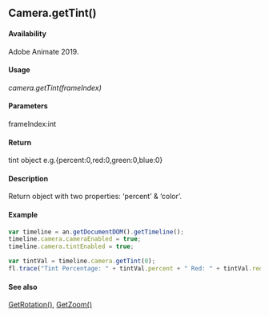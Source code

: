 ## Camera.getTint()

#### Availability

Adobe Animate 2019.

#### Usage

*camera.getTint(frameIndex)*

#### Parameters

frameIndex:int

#### Return

tint object
e.g.{percent:0,red:0,green:0,blue:0}

#### Description

Return object with two properties: ‘percent’ & ‘color’.

#### Example

```javascript
var timeline = an.getDocumentDOM().getTimeline();
timeline.camera.cameraEnabled = true;
timeline.camera.tintEnabled = true;

var tintVal = timeline.camera.getTint(0);
fl.trace("Tint Percentage: " + tintVal.percent + " Red: " + tintVal.red + " Green: " + tintVal.green + " Blue: " + tintVal.blue);
```

#### See also

[GetRotation()](../Camera_object/Camera2.md), [GetZoom()](../Camera_object/Camera1.md)
